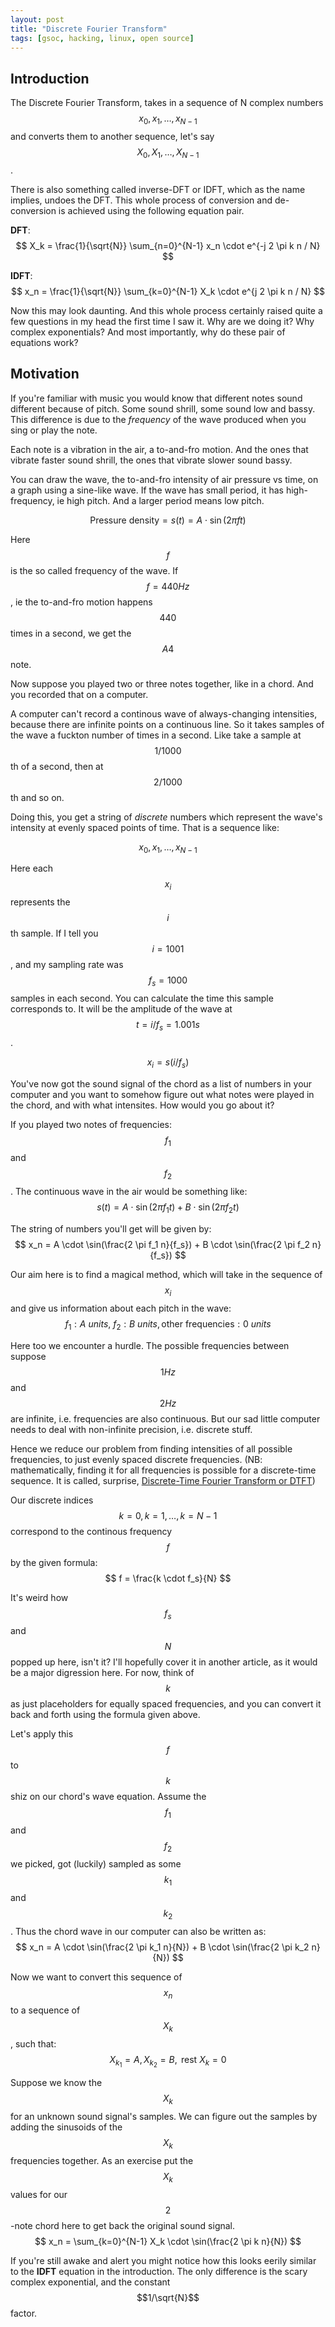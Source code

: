 ```yaml
--- 
layout: post
title: "Discrete Fourier Transform"
tags: [gsoc, hacking, linux, open source] 
--- 
```


## Introduction

The Discrete Fourier Transform, takes in a sequence of N complex numbers $$x_0, x_1, \dots, x_{N-1}$$ and converts them to another sequence,
let's say $$X_0, X_1, \dots, X_{N-1}$$.

There is also something called inverse-DFT or IDFT, which as the name implies, undoes the DFT.
This whole process of conversion and de-conversion is achieved using the following equation pair.

**DFT**: $$ X_k = \frac{1}{\sqrt{N}} \sum_{n=0}^{N-1} x_n \cdot e^{-j 2 \pi k n / N} $$

**IDFT**: $$ x_n = \frac{1}{\sqrt{N}} \sum_{k=0}^{N-1} X_k \cdot e^{j 2 \pi k n / N} $$

Now this may look daunting. And this whole process certainly raised quite a few questions in my head the first time I saw it.  Why are we doing it? Why complex exponentials? And most importantly, why do these pair of equations work?

## Motivation

If you're familiar with music you would know that different notes sound different because of pitch. Some sound shrill, some sound low and bassy. This difference is due to the *frequency* of the wave produced when you sing or play the note.

Each note is a vibration in the air, a to-and-fro motion. And the ones that vibrate faster sound shrill, the ones that vibrate slower sound bassy.

You can draw the wave, the to-and-fro intensity of air pressure vs time, on a graph using a sine-like wave. If the wave has small period, it has high-frequency, ie high pitch. And a larger period means low pitch.

$$ \textrm{Pressure density} = s(t) = A \cdot \sin(2 \pi f t) $$

Here $$f$$ is the so called frequency of the wave. If $$f = 440Hz$$, ie the to-and-fro motion happens $$440$$ times in a second, we get the $$A4$$ note.

Now suppose you played two or three notes together, like in a chord. And you recorded that on a computer.

A computer can't record a continous wave of always-changing intensities, because there are infinite points on a continuous line. So it takes samples of the wave a fuckton number of times in a second. Like take a sample at $$1/1000$$th of a second, then at $$2/1000$$th and so on.

Doing this, you get a string of *discrete* numbers which represent the wave's intensity at evenly spaced points of time. That is a sequence like: 

$$ x_0, x_1, \dots, x_{N-1} $$

Here each $$x_i$$ represents the $$i$$th sample. If I tell you $$i = 1001$$, and my sampling rate was $$f_s = 1000$$ samples in each second. You can calculate the time this sample corresponds to. It will be the amplitude of the wave at $$t = i/f_s = 1.001s$$.

$$ x_i = s(i/f_s) $$

You've now got the sound signal of the chord as a list of numbers in your computer and you want to somehow figure out what notes were played in the chord, and with what intensites. How would you go about it?

If you played two notes of frequencies: $$f_1$$ and $$f_2$$. The continuous wave in the air would be something like:
$$ s(t) = A \cdot \sin(2 \pi f_1 t) + B \cdot \sin(2 \pi f_2 t) $$

The string of numbers you'll get will be given by:
$$ x_n = A \cdot \sin(\frac{2 \pi f_1 n}{f_s}) + B \cdot \sin(\frac{2 \pi f_2 n}{f_s}) $$

Our aim here is to find a magical method, which will take in the sequence of $$x_i$$ and give us information about each pitch in the wave:
$$ f_1: A\ units,\ f_2: B\ units, \textrm{other frequencies}: 0\ units $$

Here too we encounter a hurdle. The possible frequencies between suppose $$1Hz$$ and $$2Hz$$ are infinite, i.e. frequencies are also continuous. But our sad little computer needs to deal with non-infinite precision, i.e. discrete stuff.

Hence we reduce our problem from finding intensities of all possible frequencies, to just evenly spaced discrete frequencies. (NB: mathematically, finding it for all frequencies is possible for a discrete-time sequence. It is called, surprise, 
[Discrete-Time Fourier Transform or DTFT](https://en.wikipedia.org/wiki/Discrete-time_Fourier_transform))

Our discrete indices $$k = 0, k = 1, \dots, k = N-1$$ correspond to the continous frequency $$f$$ by the given formula:
$$ f = \frac{k \cdot f_s}{N} $$

It's weird how $$f_s$$ and $$N$$ popped up here, isn't it? I'll hopefully cover it in another article, as it would be a major digression here.
For now, think of $$k$$ as just placeholders for equally spaced frequencies, and you can convert it back and forth using the formula given above.

Let's apply this $$f$$ to $$k$$ shiz on our chord's wave equation. Assume the $$f_1$$ and $$f_2$$ we picked, got (luckily) sampled as some $$k_1$$ and $$k_2$$. Thus the chord wave in our computer can also be written as:
$$ x_n = A \cdot \sin(\frac{2 \pi k_1 n}{N}) + B \cdot \sin(\frac{2 \pi k_2 n}{N}) $$

Now we want to convert this sequence of $$x_n$$ to a sequence of $$X_k$$, such that:
$$ X_{k_1} = A, X_{k_2} = B, \textrm{ rest } X_k = 0 $$

Suppose we know the $$X_k$$ for an unknown sound signal's samples. We can figure out the samples by adding the sinusoids of the $$X_k$$ frequencies together.
As an exercise put the $$X_k$$ values for our $$2$$-note chord here to get back the original sound signal.
$$ x_n = \sum_{k=0}^{N-1} X_k \cdot \sin(\frac{2 \pi k n}{N}) $$

If you're still awake and alert you might notice how this looks eerily similar to the **IDFT** equation in the introduction. The only difference is the scary complex exponential, and the constant $$1/\sqrt{N}$$ factor.

